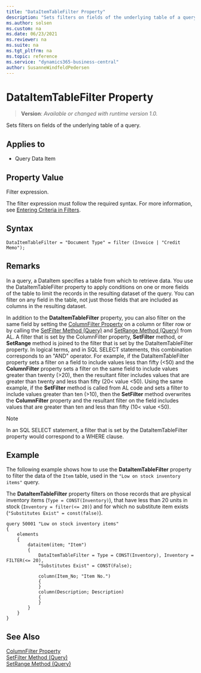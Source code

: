 ```yaml
---
title: "DataItemTableFilter Property"
description: "Sets filters on fields of the underlying table of a query."
ms.author: solsen
ms.custom: na
ms.date: 06/23/2021
ms.reviewer: na
ms.suite: na
ms.tgt_pltfrm: na
ms.topic: reference
ms.service: "dynamics365-business-central"
author: SusanneWindfeldPedersen
---
```

[//]: # (START>DO_NOT_EDIT)
[//]: # (IMPORTANT:Do not edit any of the content between here and the END>DO_NOT_EDIT.)
[//]: # (Any modifications should be made in the .xml files in the ModernDev repo.)
# DataItemTableFilter Property
> **Version**: _Available or changed with runtime version 1.0._

Sets filters on fields of the underlying table of a query.

## Applies to
-   Query Data Item

[//]: # (IMPORTANT: END>DO_NOT_EDIT)

## Property Value  

Filter expression.  
  
The filter expression must follow the required syntax. For more information, see [Entering Criteria in Filters](../devenv-entering-criteria-in-filters.md).  

## Syntax

```AL
DataItemTableFilter = "Document Type" = filter (Invoice | "Credit Memo");
```

## Remarks

In a query, a DataItem specifies a table from which to retrieve data. You use the DataItemTableFilter property to apply conditions on one or more fields of the table to limit the records in the resulting dataset of the query. You can filter on any field in the table, not just those fields that are included as columns in the resulting dataset.  
  
In addition to the **DataItemTableFilter** property, you can also filter on the same field by setting the [ColumnFilter Property](devenv-columnfilter-property.md) on a column or filter row or by calling the [SetFilter Method (Query)](../methods-auto/library.md) and [SetRange Method (Query\)](../methods-auto/library.md) from AL. A filter that is set by the ColumnFilter property, **SetFilter** method, or **SetRange** method is joined to the filter that is set by the DataItemTableFilter property. In logical terms, and in SQL SELECT statements, this combination corresponds to an "AND" operator. For example, if the DataItemTableFilter property sets a filter on a field to include values less than fifty \(\<50\) and the **ColumnFilter** property sets a filter on the same field to include values greater than twenty \(>20\), then the resultant filter includes values that are greater than twenty and less than fifty \(20\< value \<50\). Using the same example, if the **SetFilter** method is called from AL code and sets a filter to include values greater than ten \(>10\), then the **SetFilter** method overwrites the **ColumnFilter** property and the resultant filter on the field includes values that are greater than ten and less than fifty \(10\< value \<50\). 

> [!NOTE]  
> In an SQL SELECT statement, a filter that is set by the DataItemTableFilter property would correspond to a WHERE clause.

## Example  

The following example shows how to use the **DataItemTableFilter** property to filter the data of the `Item` table, used in the `"Low on stock inventory items"` query.

The **DataItemTableFilter** property filters on those records that are physical inventory items (`Type = CONST(Inventory)`), that have less than 20 units in stock (`Inventory = filter(<= 20)`) and for which no substitute item exists (`"Substitutes Exist" = const(false)`).

```AL
query 50001 "Low on stock inventory items"
{
    elements
    {
        dataitem(item; "Item")
        {
            DataItemTableFilter = Type = CONST(Inventory), Inventory = FILTER(<= 20),
            "Substitutes Exist" = CONST(False);

            column(Item_No; "Item No.")
            {
            }
            column(Description; Description)
            {
            }
        }
    }
}
```

## See Also

[ColumnFilter Property](devenv-columnfilter-property.md)  
[SetFilter Method (Query)](../methods-auto/library.md)  
[SetRange Method (Query\)](../methods-auto/library.md)